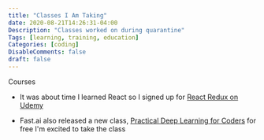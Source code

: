 ```yaml
---
title: "Classes I Am Taking"
date: 2020-08-21T14:26:31-04:00
Description: "Classes worked on during quarantine"
Tags: [learning, training, education]
Categories: [coding]
DisableComments: false
draft: false
---
```


Courses

- It was about time I learned React so I signed up for [React Redux on Udemy](https://www.udemy.com/course/react-redux/)

- Fast.ai also released a new class, [Practical Deep Learning for Coders](https://course.fast.ai/) for free I'm excited to take the class
